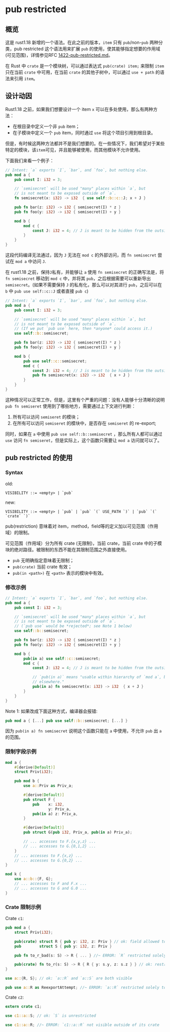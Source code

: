 # pub restricted

## 概览

这是 rust1.18 新增的一个语法。在此之前的版本，`item` 只有 `pub`/non-`pub` 两种分类，pub restricted 这个语法用来扩展 `pub` 的使用，使其能够指定想要的作用域\(可见范围\)，详情参见RFC [1422-pub-restricted.md](https://github.com/rust-lang/rfcs/blob/master/text/1422-pub-restricted.md)。

在 Rust 中 `crate` 是一个模块树，可以通过表达式 `pub(crate) item;` 来限制 `item` 只在当前 `crate` 中可用，在当前 `crate` 的其他子树中，可以通过 `use + path` 的语法来引用 `item`。

## 设计动因

Rust1.18 之前，如果我们想要设计一个 item `x` 可以在多处使用，那么有两种方法：

* 在根目录中定义一个非 `pub` item；
* 在子模块中定义一个 `pub` item，同时通过 `use` 将这个项目引用到根目录。 

但是，有时候这两种方法都并不是我们想要的。在一些情况下，我们希望对于某些特定的模块，该`item`可见，并且能够被使用，而其他模块不允许使用。

下面我们来看一个例子：

```Rust
// Intent: `a` exports `I`, `bar`, and `foo`, but nothing else.
pub mod a {
    pub const I: i32 = 3;

    // `semisecret` will be used "many" places within `a`, but
    // is not meant to be exposed outside of `a`.
    fn semisecret(x: i32) -> i32  { use self::b::c::J; x + J }

    pub fn bar(z: i32) -> i32 { semisecret(I) * z }
    pub fn foo(y: i32) -> i32 { semisecret(I) + y }

    mod b {
        mod c {
            const J: i32 = 4; // J is meant to be hidden from the outside world.
        }
    }
}
```

这段代码编译无法通过，因为 `J` 无法在 `mod c` 的外部访问，而 `fn semisecret` 尝试在 `mod a` 中访问 `J`.

在 rust1.18 之前，保持`J`私有，并能够让 `a` 使用 `fn semisecret` 的正确写法是，将 `fn semisecret` 移动到 `mod c` 中，并将其 `pub`，之后根据需要可以重新导出 `semisecret`。(如果不需要保持 `J` 的私有化，那么可以对其进行 `pub`，之后可以在 `b` 中 `pub use self::c::J` 或者直接 `pub c`)

```Rust
// Intent: `a` exports `I`, `bar`, and `foo`, but nothing else.
pub mod a {
    pub const I: i32 = 3;

    // `semisecret` will be used "many" places within `a`, but
    // is not meant to be exposed outside of `a`.
    // (If we put `pub use` here, then *anyone* could access it.)
    use self::b::semisecret;

    pub fn bar(z: i32) -> i32 { semisecret(I) * z }
    pub fn foo(y: i32) -> i32 { semisecret(I) + y }

    mod b {
        pub use self::c::semisecret;
        mod c {
            const J: i32 = 4; // J is meant to be hidden from the outside world.
            pub fn semisecret(x: i32) -> i32  { x + J }
        }
    }
}
```

这种情况可以正常工作，但是，这里有个严重的问题：没有人能够十分清晰的说明 `pub fn semiseret` 使用到了哪些地方，需要通过上下文进行判断：

1. 所有可以访问 `semiseret` 的模块；
2. 在所有可以访问 `semiseret` 的模块中，是否存在 `semiseret` 的 re-export;

同时，如果在 `a` 中使用 `pub use self::b::semisecret` ，那么所有人都可以通过 `use` 访问 `fn semiseret`，但是实际上，这个函数只需要让 `mod a` 访问就可以了。

## pub restricted 的使用

### Syntax

old:

    VISIBILITY ::= <empty> | `pub`

new:

    VISIBILITY ::= <empty> | `pub` | `pub` `(` USE_PATH `)` | `pub` `(` `crate` `)`

pub\(restriction\) 意味着对 item，method，field等的定义加以可见范围（作用域）的限制。

可见范围（作用域）分为所有 crate \(无限制\)，当前 crate，当前 crate 中的子模块的绝对路径。被限制的东西不能在其限制范围之外直接使用。

* `pub` 无明确指定意味着无限制；
* `pub(crate)` 当前 crate 有效；
* `pub(in <path>)` 在 `<path>` 表示的模块中有效。

### 修改示例

```Rust
// Intent: `a` exports `I`, `bar`, and `foo`, but nothing else.
pub mod a {
    pub const I: i32 = 3;

    // `semisecret` will be used "many" places within `a`, but
    // is not meant to be exposed outside of `a`.
    // (`pub use` would be *rejected*; see Note 1 below)
    use self::b::semisecret;

    pub fn bar(z: i32) -> i32 { semisecret(I) * z }
    pub fn foo(y: i32) -> i32 { semisecret(I) + y }

    mod b {
        pub(in a) use self::c::semisecret;
        mod c {
            const J: i32 = 4; // J is meant to be hidden from the outside world.

            // `pub(in a)` means "usable within hierarchy of `mod a`, but not
            // elsewhere."
            pub(in a) fn semisecret(x: i32) -> i32  { x + J }
        }
    }
}
```

Note 1: 如果改成下面这种方式，编译器会报错:

```Rust
pub mod a { [...] pub use self::b::semisecret; [...] }
```

因为 `pub(in a) fn semisecret` 说明这个函数只能在 `a` 中使用，不允许 `pub` 出 `a` 的范围。

### 限制字段示例

```Rust
mod a {
    #[derive(Default)]
    struct Priv(i32);

    pub mod b {
        use a::Priv as Priv_a;

        #[derive(Default)]
        pub struct F {
            pub    x: i32,
                   y: Priv_a,
            pub(in a) z: Priv_a,
        }

        #[derive(Default)]
        pub struct G(pub i32, Priv_a, pub(in a) Priv_a);

        // ... accesses to F.{x,y,z} ...
        // ... accesses to G.{0,1,2} ...
    }
    // ... accesses to F.{x,z} ...
    // ... accesses to G.{0,2} ...
}

mod k {
    use a::b::{F, G};
    // ... accesses to F and F.x ...
    // ... accesses to G and G.0 ...
}
```

### Crate 限制示例

Crate `c1`:

```Rust
pub mod a {
    struct Priv(i32);

    pub(crate) struct R { pub y: i32, z: Priv } // ok: field allowed to be more public
    pub        struct S { pub y: i32, z: Priv }

    pub fn to_r_bad(s: S) -> R { ... } //~ ERROR: `R` restricted solely to this crate

    pub(crate) fn to_r(s: S) -> R { R { y: s.y, z: s.z } } // ok: restricted to crate
}

use a::{R, S}; // ok: `a::R` and `a::S` are both visible

pub use a::R as ReexportAttempt; //~ ERROR: `a::R` restricted solely to this crate
```

Crate `c2`:

```Rust
extern crate c1;

use c1::a::S; // ok: `S` is unrestricted

use c1::a::R; //~ ERROR: `c1::a::R` not visible outside of its crate
```
